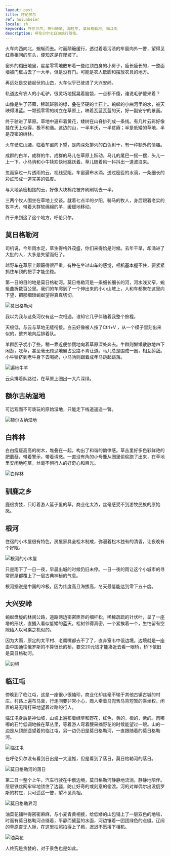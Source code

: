 ```yaml
---
layout: post
title: 呼伦贝尔
ref: hulunbeier
locale: zh
keywords: 呼伦贝尔, 旅行随笔, 海拉尔, 莫日格勒河, 临江屯
description: 呼伦贝尔七日游旅行随笔。
---
```

火车向西向北，蜿蜒而去。时而颠簸缓行，透过着着污渍的车窗向外一瞥，望得见红黄相间的车头，便知这是在爬坡了。

窗外的稻田地里，星星零零地散布着一些红顶白身的小房子，瘦长瘦长的，一整面墙被门框占去了一大半，但是没有门。可能是农人歇脚和摆放农具的地方。

再远处是交错起伏的山峦，火车似乎已驶进了大兴安岭。

轨道边有农人的小毛驴，很灵巧地摇晃着脑袋，一点都不傻，谁说毛驴傻来着？

山像是生了苔藓，稀疏斑驳的绿，叠在坚硬的土石上。蜿蜒的小曲河里的水，被天映得湛蓝。一颗孤零零的树立在草原上，映着瓦蓝瓦蓝的天，好一副安宁的景画。

终于驶进了草原。草地中遍布着黄花，矮树在山脊排列成一条线。有几片云彩好像挂在天上似得，极不和谐。这边的山，一半丰沃，一半贫瘠；半是低矮的草地，半是茂密的树林。

火车驶进山腰，临着车窗向下望，是向深处排列的白色树干，有一种额外的情趣。

成群的白羊，成群的牛，成群的马儿在草原上跃动。马儿的尾巴一摇一摆，头儿一上一下。小马驹和小牛犊欢快地跳跃着。草儿随着风一抖抖出一道波浪来。

忽而穿过一片透雨的云，视线受阻，车窗遍布水滴。透过密匝的水滴，一条细长的彩虹形成一道完美的弧度。

与大地紧密相接的云，好像大块棉花被齐刷刷切去一半。

三两个牧人围坐在草地上交谈。就着七点半的夕阳，骑马的牧人，身后跟着老实的牧羊犬，带着大群软绵绵的羊，缓缓地移动。

终于来到这了这个地方，呼伦贝尔。

## 莫日格勒河

司机说，今年雨水足，草生得格外茂盛，你们来得恰是时候。去年干旱，却涌进了大批的人，大多是失望而归了。

越野车在草原上颠簸得很严重，有种在坐过山车的感觉，相机基本握不住，要紧紧抓住车顶的把手才能坐稳。

第一日的目的地是莫日格勒河。莫日格勒河是一条细长细长的河，河水浅又窄，蜿蜒曲折数百公里。我们的车爬到了一个伸出来的小小山坡上，人和车都聚在这里向下望，把那细琐蜿蜒望得真真切切。

![莫日格勒河](/img/hulunbeier/morigele.jpg)

我以为我与这条河仅有这一次相遇，谁知它几乎伴随着我整个旅程。

天极低，与云与草地无缝衔接。白云好像被人按了Ctrl+V ，从一个模子里刻出来似的，整齐地向后排着队。

羊群胆子忒小了些，稍一靠近便惊慌地向着草原深处奔去。牛群则懒懒散散地四下闲逛，吃草，甚至毫无顾忌地霸占公路不肯让道。马儿总是围成一圈，相互舔舐。小牛犊挤到老牛身下去喝奶，小马驹则跟着成年马跳起跳落。

![遍地牛羊](/img/hulunbeier/sheeps.jpg)

云朵排着队路过，在草原上圈出一大片深绿。

## 额尔古纳湿地

可远观而不可亵玩的原始湿地，只能走下栈道遥遥一瞥。

![额尔古纳湿地](/img/hulunbeier/eerguna.jpg)

## 白桦林

白白瘦瘦高高的树木，堆叠在一起，构出了和谐的韵律感。草丛里好多色彩鲜艳的肥蘑菇，带着警示，带着诱惑。一直没有角的小母鹿从圈里偷偷跑了出来，在草地里安闲地吃草，丝毫不惧行人的好奇心和目光。

![白桦林](/img/hulunbeier/brich.jpg)

## 驯鹿之乡

鹿很贪婪，只盯着游人篮子里的草。商业化太浓，丝毫感受不到游牧民族的原始感。

## 根河

住宿的小木屋很有特色，房屋家具全松木制成，弥漫着松木独有的清香，让夜晚有个好眠。

![根河的小木屋](/img/hulunbeier/carbin.jpg)

只是雨下了一日一夜，早晨出城的时候仍旧未停。一日一夜的雨让这个小城市的寻常房屋都覆上了一层古典神秘的气息。

根河据说是中国的冷极，因为纬度高且海拔高，冬天最低能达到零下五十度。

## 大兴安岭

蜿蜒盘旋的林间公路，道路两边密密匝匝的细杆松，稀稀疏疏的针状叶，呈了一座塔的形状，直插入看似低矮的蓝天。松树邻得真密，一个紧挨着一个，生怕留有空隙给人以可乘之机似的。

因为大雨，原定的太平村、老鹰嘴都去不了了，直奔室韦中俄边境。边境就是一座由中国通往俄罗斯的不算很长的桥，要交20元钱才能凑近去看一眼桥，桥下依旧是莫日格勒河。

![边境](/img/hulunbeier/bridge.jpg)

## 临江屯

傍晚到了临江屯，这是一座很小很袖珍，商业化却丝毫不输于其他古镇古城的村庄。村路上遍布马粪，行走间要非常小心，商人牵着马兜售马背短暂的乘坐权。闲置的马无精打采地望着过路的行人。

临江屯身后是神仙坡，山坡上遍布着绿草和野花，红色，黄的，橙的，紫的。肉嘟嘟的石竹低调地躲在草丛里，等着游人弯着腰采摘野花的时候能望过一眼。山的一边是从顶部遥望着的临江屯，另一边仍旧是莫日格勒河，一直跟随着的莫日格勒河。

![临江屯](/img/hulunbeier/linjiang.jpg)

在呼伦贝尔没有看到日出是一大遗憾，但是看到了落日，莫日格勒河的落日。

![莫日格勒河的落日](/img/hulunbeier/dusk.jpg)

第二日一整个上午，汽车行驶在中俄边境，莫日格勒河静静地流淌，静静地陪伴。层层铁丝网牢牢地锁住了边疆，防止好奇的或刻意的偷渡。河的对岸偶尔出没俄罗斯的村庄，只可遥遥一瞥，望不见真相。

![莫日格勒界河](/img/hulunbeier/border.jpg)

油菜花铺种得密密麻麻，与小麦青黄相接，给低矮的山包铺上了一层双色的地毯，时而有莫日格勒河点缀着，平静而黛蓝的水面，河边镶着一团团绿色的点缀。辽阔的草原杳无人际，在这里拍照拍得上了瘾，迟迟不愿撂下相机。

![油菜花](/img/hulunbeier/flower.jpg)

人终究是贪婪的，对于景色也是如此。
